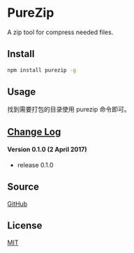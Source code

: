 # PureZip

A zip tool for compress needed files.

## Install

```bash
npm install purezip -g
```
## Usage
找到需要打包的目录使用 purezip 命令即可。

## [Change Log](https://github.com/EliYao/PureZip/blob/master/CHANGELOG.md)
#### Version 0.1.0 (2 April 2017)
* release 0.1.0

## Source

[GitHub](https://github.com/EliYao/PureZip)

## License

[MIT](https://raw.githubusercontent.com/EliYao/PureZip/master/LICENSE)